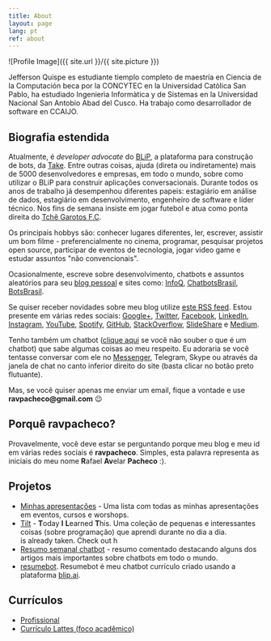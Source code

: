 ```yaml
---
title: About
layout: page
lang: pt
ref: about
---
```

![Profile Image]({{ site.url }}/{{ site.picture }})

Jefferson Quispe es estudiante tiemplo completo de maestría en Ciencia de la Computación beca por la CONCYTEC en la Universidad Catòlica San Pablo, ha estudiado Ingenierìa Informàtica y de Sistemas en la Universidad Nacional San Antobio Abad del Cusco.
Ha trabajo como desarrollador de software en CCAIJO.

<h2><b>Biografia</b> estendida</h2>

<!-- falar sobre apresentações -->

Atualmente, é *developer advocate* do [BLiP](http://blip.ai/), a plataforma para construção de bots, da [Take](https://take.net). Entre outras coisas, ajuda (direta ou indiretamente) mais de 5000 desenvolvedores e empresas, em todo o mundo, sobre como utilizar o BLiP para construir aplicações conversacionais. Durante todos os anos de trabalho já desempenhou diferentes papeis: estagiário em análise de dados, estagiário em desenvolvimento, engenheiro de software e líder técnico. Nos fins de semana insiste em jogar futebol e atua como ponta direita do [Tchê Garotos F.C](https://www.instagram.com/tchegarotos_f.c/).

Os principais hobbys são: conhecer lugares diferentes, ler, escrever, assistir um bom filme - preferencialmente no cinema, programar, pesquisar projetos open source, participar de eventos de tecnologia, jogar video game e estudar assuntos "não convencionais". 

Ocasionalmente, escreve sobre desenvolvimento, chatbots e assuntos aleatórios para seu [blog pessoal](http://ravpacheco.com/blog/) e sites como: [InfoQ](http://infoq.com/), [ChatbotsBrasil](https://chatbotsbrasil.take.net/), [BotsBrasil](https://medium.com/botsbrasil).

<div class="breaker"></div>

<p>
Se quiser receber novidades sobre meu blog utilize <a href="http://ravpacheco.com/feed.xml">este RSS feed</a>. 
Estou presente em várias redes sociais: <a href="http://plus.google.com/+RafaelPachecoBH">Google+</a>, <a href="http://twitter.com/ravpachecco">Twitter</a>, <a href="http://facebook.com/ravpacheco">Facebook</a>, <a href="http://linkedin.com/in/ravpacheco">LinkedIn</a>, <a href="http://instagram.com/ravpachecco">Instagram</a>, <a href="http://youtube.com/ravpacheco">YouTube</a>, <a href="https://open.spotify.com/user/ravpacheco">Spotify</a>, <a href="https://github.com/ravpacheco">GitHub</a>, <a href="http://stackoverflow.com/users/3613766/rafael-pacheco">StackOverflow</a>, <a href="http://pt.slideshare.net/RafaelAvelar1">SlideShare</a> e <a href="https://medium.com/@ravpacheco">Medium</a>.
</p>
<p>
Tenho também um chatbot (<a href="http://ravpacheco.com/voce-sabe-o-que-eh-um-chatbot/">clique aqui</a> se você não souber o que é um chatbot) que sabe algumas coisas ao meu respeito. 
Eu adoraria se você tentasse conversar com ele no <a href="https://www.facebook.com/Fale-com-o-Pacheco-2112212492336706/">Messenger</a>, Telegram, Skype ou através da janela de chat no canto inferior direito do site (basta clicar no botão preto flutuante).
</p>
<p>
Mas, se você quiser apenas me enviar um email, fique a vontade e use <b>ravpacheco@gmail.com</b> 😉
</p>

<h2>Porquê <b>ravpacheco</b>?</h2>

<p>Provavelmente, você deve estar se perguntando porque meu blog e meu id em várias redes sociais é <b>ravpacheco</b>.
Simples, esta palavra representa as iniciais do meu nome <b>R</b>afael <b>Av</b>elar <b>Pacheco</b> :).
</p>

<h2>Projetos</h2>

<ul>
	<li><a href="http://ravpacheco.com/apresentacoes/">Minhas apresentações</a> - Uma lista com todas as minhas apresentações em eventos, cursos e worshops.</li>
	<li><a href="https://github.com/ravpacheco/tilt">Tilt</a> - <b>T</b>oday <b>I</b> <b>L</b>earned <b>T</b>his. Uma coleção de pequenas e interessantes coisas (sobre programação) que aprendi durante no dia a dia.</li> is already taken. Check out h
	<li><a href="http://ravpacheco.com/projeto-resumo-semanal-chatbot/">Resumo semanal chatbot</a> - resumo comentado destacando alguns dos artigos mais importantes sobre chatbots em todo o mundo.</li>
	<li><a href="https://github.com/ravpacheco/resumebot">resumebot</a>. Resumebot é meu chatbot currículo criado usando a plataforma <a href="http://blip.ai">blip.ai</a>.</li>
</ul>

<h2>Currículos</h2>

<ul class="skill-list">
	<li><a href="{{ site.resume-pt-url }}">Profissional</a></li>
	<li><a href="{{ site.lattes-pt-url }}">Currículo Lattes (foco acadêmico)</a></li>
</ul>
